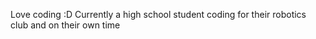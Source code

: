 Love coding :D
Currently a high school student coding for their robotics club and on their own time
